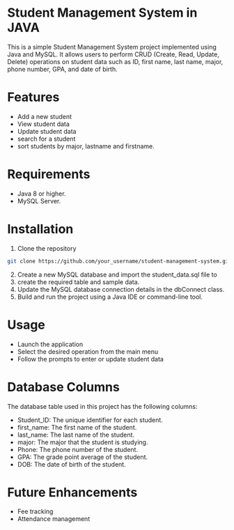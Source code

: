# Student Management System in JAVA
This is a simple Student Management System project implemented using Java and MySQL. It allows users to perform CRUD (Create, Read, Update, Delete) operations on student data such as ID, first name, last name, major, phone number, GPA, and date of birth.

# Features
* Add a new student
* View student data
* Update student data
* search for a student
* sort students by major, lastname and firstname.

# Requirements
* Java 8 or higher.
* MySQL Server.

# Installation
1. Clone the repository
```bash
git clone https://github.com/your_username/student-management-system.git
```
2. Create a new MySQL database and import the student_data.sql file to 
3. create the required table and sample data.
4. Update the MySQL database connection details in the dbConnect class.
5. Build and run the project using a Java IDE or command-line tool.


# Usage
* Launch the application
* Select the desired operation from the main menu
* Follow the prompts to enter or update student data

# Database Columns
The database table used in this project has the following columns:

* Student_ID: The unique identifier for each student.  
* first_name: The first name of the student.  
* last_name: The last name of the student.  
* major: The major that the student is studying.  
* Phone: The phone number of the student.  
* GPA: The grade point average of the student.  
* DOB: The date of birth of the student.

# Future Enhancements
* Fee tracking
* Attendance management



